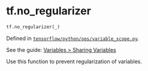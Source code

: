 <div itemscope itemtype="http://developers.google.com/ReferenceObject">
<meta itemprop="name" content="tf.no_regularizer" />
</div>

# tf.no_regularizer

``` python
tf.no_regularizer(_)
```



Defined in [`tensorflow/python/ops/variable_scope.py`](https://www.tensorflow.org/code/tensorflow/python/ops/variable_scope.py).

See the guide: [Variables > Sharing Variables](../../../api_guides/python/state_ops.md#Sharing_Variables)

Use this function to prevent regularization of variables.